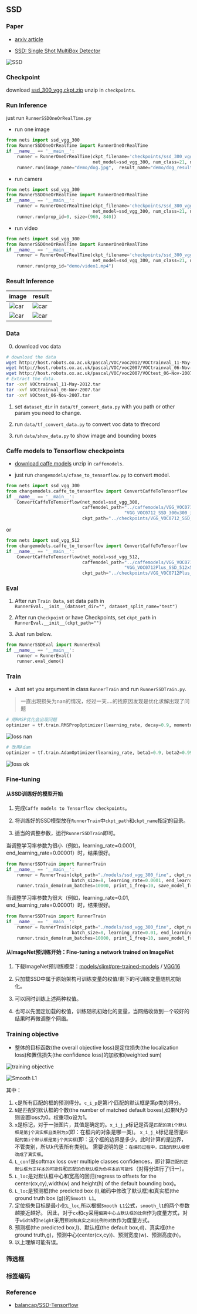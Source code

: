 ## SSD


### Paper

* [arxiv article](http://arxiv.org/abs/1512.02325)

* [SSD: Single Shot MultiBox Detector](/paper/SSD%20-%20Single%20Shot%20MultiBox%20Detector.pdf)

![SSD](paper/SSD.png)

### Checkpoint

download [ssd_300_vgg.ckpt.zip](https://github.com/balancap/SSD-Tensorflow/tree/master/checkpoints)
unzip in `checkpoints`.


### Run Inference

just run `RunnerSSDOneOrRealTime.py`

* run one image
```python
from nets import ssd_vgg_300
from RunnerSSDOneOrRealTime import RunnerOneOrRealTime
if __name__ == '__main__':
    runner = RunnerOneOrRealTime(ckpt_filename='checkpoints/ssd_300_vgg.ckpt', 
                                 net_model=ssd_vgg_300, num_class=21, net_shape=(300, 300))
    runner.run(image_name="demo/dog.jpg",  result_name="demo/dog_result.png")
```

* run camera
```python
from nets import ssd_vgg_300
from RunnerSSDOneOrRealTime import RunnerOneOrRealTime
if __name__ == '__main__':
    runner = RunnerOneOrRealTime(ckpt_filename='checkpoints/ssd_300_vgg.ckpt', 
                                 net_model=ssd_vgg_300, num_class=21, net_shape=(300, 300))
    runner.run(prop_id=0, size=(960, 840))
```

* run video
```python
from nets import ssd_vgg_300
from RunnerSSDOneOrRealTime import RunnerOneOrRealTime
if __name__ == '__main__':
    runner = RunnerOneOrRealTime(ckpt_filename='checkpoints/ssd_300_vgg.ckpt', 
                                 net_model=ssd_vgg_300, num_class=21, net_shape=(300, 300))
    runner.run(prop_id="demo/video1.mp4")
```


### Result Inference

| image | result |
| --- | --- |
| ![car](demo/car.jpg) | ![car](demo/car_result.png) |
| ![car](demo/dog.jpg) | ![car](demo/dog_result.png) |


### Data

0. download voc data
```bash
# download the data
wget http://host.robots.ox.ac.uk/pascal/VOC/voc2012/VOCtrainval_11-May-2012.tar
wget http://host.robots.ox.ac.uk/pascal/VOC/voc2007/VOCtrainval_06-Nov-2007.tar
wget http://host.robots.ox.ac.uk/pascal/VOC/voc2007/VOCtest_06-Nov-2007.tar
# Extract the data.
tar -xvf VOCtrainval_11-May-2012.tar
tar -xvf VOCtrainval_06-Nov-2007.tar
tar -xvf VOCtest_06-Nov-2007.tar
```

1. set `dataset_dir` in `data/tf_convert_data.py` with you path or other param you need to change.

2. run `data/tf_convert_data.py`  to convert voc data to tfrecord

3. run `data/show_data.py` to show image and bounding boxes


### Caffe models to Tensorflow checkpoints

* [download caffe models](https://github.com/weiliu89/caffe/tree/ssd#models) unzip in `caffemodels`.

* just run `changemodels/cfaae_to_tensorflow.py` to convert model.

```python
from nets import ssd_vgg_300
from changemodels.caffe_to_tensorflow import ConvertCaffeToTensorflow
if __name__ == '__main__':
    ConvertCaffeToTensorflow(net_model=ssd_vgg_300,
                             caffemodel_path="../caffemodels/VGG_VOC0712_SSD_300x300/"
                                             "VGG_VOC0712_SSD_300x300_iter_120000.caffemodel",
                             ckpt_path="../checkpoints/VGG_VOC0712_SSD_300x300.ckpt").convert()
```
or
```python
from nets import ssd_vgg_512
from changemodels.caffe_to_tensorflow import ConvertCaffeToTensorflow
if __name__ == '__main__':
    ConvertCaffeToTensorflow(net_model=ssd_vgg_512,
                             caffemodel_path="../caffemodels/VGG_VOC0712Plus_SSD_512x512_ft/"
                                             "VGG_VOC0712Plus_SSD_512x512_ft_iter_160000.caffemodel",
                             ckpt_path="../checkpoints/VGG_VOC0712Plus_SSD_512x512.ckpt").convert()
```


### Eval

1. After run `Train Data`, set data path in `RunnerEval.__init__(dataset_dir="", dataset_split_name="test")`

2. After run `Checkpoint` or have Checkpoints, set `ckpt_path` in `RunnerEval.__init__(ckpt_path="")`

3. Just run below.

```python
from RunnerSSDEval import RunnerEval
if __name__ == '__main__':
    runner = RunnerEval()
    runner.eval_demo()
```


### Train

* Just set you argument in class `RunnerTrain` and run `RunnerSSDTrain.py`.


> 一直出現损失为nan的情况，经过一天....的找原因发现是优化求解出现了问题

```python
# 用RMSP优化会出现问题
optimizer = tf.train.RMSPropOptimizer(learning_rate, decay=0.9, momentum=0.9, epsilon=1.0)
```

![loss nan](paper/loss_nan.png)


```python
# 改用Adam
optimizer = tf.train.AdamOptimizer(learning_rate, beta1=0.9, beta2=0.999, epsilon=1.0)
```

![loss ok](paper/loss_ok.png)



### Fine-tuning

#### 从SSD训练好的模型开始

1. 完成`Caffe models to Tensorflow checkpoints`。

2. 将训练好的SSD模型放在`RunnerTrain`中`ckpt_path`和`ckpt_name`指定的目录。

3. 适当的调整参数，运行`RunnerSSDTrain`即可。

当调整学习率参数为很小（例如，learning_rate=0.0001, end_learning_rate=0.00001）时，结果很好。
```python
from RunnerSSDTrain import RunnerTrain
if __name__ == '__main__':
    runner = RunnerTrain(ckpt_path="./models/ssd_vgg_300_fine", ckpt_name="ssd_300_vgg.ckpt",
                         batch_size=8, learning_rate=0.0001, end_learning_rate=0.00001)
    runner.train_demo(num_batches=10000, print_1_freq=10, save_model_freq=1000)
```

当调整学习率参数为很大（例如，learning_rate=0.01, end_learning_rate=0.00001）时，结果很好。
```python
from RunnerSSDTrain import RunnerTrain
if __name__ == '__main__':
    runner = RunnerTrain(ckpt_path="./models/ssd_vgg_300_fine", ckpt_name="ssd_300_vgg.ckpt",
                         batch_size=8, learning_rate=0.01, end_learning_rate=0.00001)
    runner.train_demo(num_batches=10000, print_1_freq=10, save_model_freq=1000)
```


#### 从ImageNet预训练开始：Fine-tuning a network trained on ImageNet

1. 下载ImageNet预训练模型：[models/slim#pre-trained-models](https://github.com/tensorflow/models/tree/master/research/slim#pre-trained-models) / 
[VGG16](http://download.tensorflow.org/models/vgg_16_2016_08_28.tar.gz)

2. 只加载SSD中属于原始架构可训练变量的权值/剩下的可训练变量随机初始化。

3. 可以同时训练上述两种权值。

4. 也可以先固定加载的权值，训练随机初始化的变量，当网络收敛到一个较好的结果时再微调整个网络。



### Training objective

* 整体的目标函数(the overall objective loss)是定位损失(the localization loss)和置信损失(the confidence loss)的加权和(weighted sum)

![training objective](paper/SSD_train_objective.png)

![Smooth L1](paper/SSD_train_objective_smooth.png)

其中：
   1. `c`是所有匹配的框的预测得分。`c_i_p`是第i个匹配的默认框是第p类的得分。
   2. `N`是匹配的默认框的个数(the number of matched default boxes),如果N为0则设置loss为0。权重项α设为1。
   3. `x`是标记，对于一张图片，其值是确定的。`x_i_j_p`标记是否是`匹配的第i个默认框是第j个真实框且类别为p`(即：在框内的对象是哪一类)。
   `x_i_j_k`标记是否是`匹配的第i个默认框是第j个真实框`(即：这个框的边界是多少。此时计算的是边界，不管类别，所以k代表所有类别)。
   需要说明的是：`在编码过程中，匹配的默认框修改成了真实框`。
   4. `L_conf`是softmax loss over multiple classes confidences，即计算`匹配的正默认框为正样本的可能性`和`匹配的负默认框为负样本的可能性`（对得分进行了归一）。
   5. `L_loc`是对默认框中心和宽高的回归(regress to offsets for the center(cx,cy),width(w) and height(h) of the default bounding box)。
   6. `L_loc`是预测框(the predicted box (l),编码中修改了默认框)和真实框(the ground truth box (g))的`Smooth L1`。
   7. 定位损失目标是最小化`L_loc`,所以根据`Smooth L1`公式，`smooth_l1`的两个参数越接近越好。
   因此，对于`cx`和`cy`采用`偏离中心占默认框的比例`作为度量方式，对于`width`和`height`采用`预测和真实之间比例的对数`作为度量方式。
   8. 预测框(the predicted box,l)、默认框(the default box,d)、真实框(the ground truth,g)，预测中心(center(cx,cy))、预测宽度(w)、预测高度(h)。
   9. 以上理解可能有误。


### 筛选框


### 标签编码


### Reference

* [balancap/SSD-Tensorflow](https://github.com/balancap/SSD-Tensorflow)

